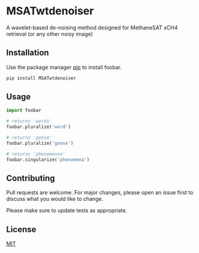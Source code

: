 # MSATwtdenoiser

A wavelet-based de-noising method designed for MethaneSAT xCH4 retrieval (or any other noisy image)

## Installation

Use the package manager [pip](https://pip.pypa.io/en/stable/) to install foobar.

```bash
pip install MSATwtdenoiser
```

## Usage

```python
import foobar

# returns 'words'
foobar.pluralize('word')

# returns 'geese'
foobar.pluralize('goose')

# returns 'phenomenon'
foobar.singularize('phenomena')
```

## Contributing
Pull requests are welcome. For major changes, please open an issue first to discuss what you would like to change.

Please make sure to update tests as appropriate.

## License
[MIT](https://choosealicense.com/licenses/mit/)
